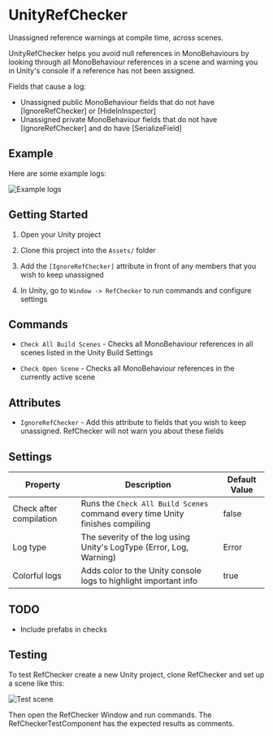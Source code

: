 # UnityRefChecker

Unassigned reference warnings at compile time, across scenes.

UnityRefChecker helps you avoid null references in MonoBehaviours by looking through all MonoBehaviour references in a scene and warning you in Unity's console if a reference has not been assigned.

Fields that cause a log:
- Unassigned public MonoBehaviour fields that do not have [IgnoreRefChecker] or [HideInInspector]
- Unassigned private MonoBehaviour fields that do not have [IgnoreRefChecker] and do have [SerializeField]


## Example

Here are some example logs:

![Example logs](http://i.imgur.com/qMypSw9.png "Example logs")


## Getting Started

1. Open your Unity project

2. Clone this project into the `Assets/` folder

3. Add the `[IgnoreRefChecker]` attribute in front of any members that you wish to keep unassigned

4. In Unity, go to `Window -> RefChecker` to run commands and configure settings


## Commands 

- `Check All Build Scenes` - Checks all MonoBehaviour references in all scenes listed in the Unity Build Settings

- `Check Open Scene` - Checks all MonoBehaviour references in the currently active scene


## Attributes

- `IgnoreRefChecker` - Add this attribute to fields that you wish to keep unassigned. RefChecker will not warn you about these fields


## Settings 

| Property | Description | Default Value |
| -------- | ----------- | ------------- |
| Check after compilation   | Runs the `Check All Build Scenes` command every time Unity finishes compiling | false |
| Log type  | The severity of the log using Unity's LogType (Error, Log, Warning) | Error |
| Colorful logs  | Adds color to the Unity console logs to highlight important info | true |


## TODO

- Include prefabs in checks


## Testing

To test RefChecker create a new Unity project, clone RefChecker and set up a scene like this:

![Test scene](http://i.imgur.com/8TxyP84.png "Example test scene structure")

Then open the RefChecker Window and run commands. The RefCheckerTestComponent has the expected results as comments.
